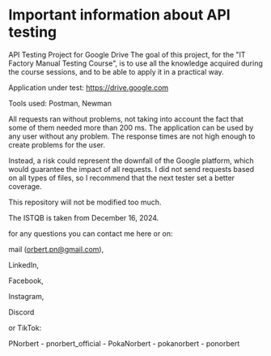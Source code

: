# Important information about API testing

API Testing Project for Google Drive
The goal of this project, for the "IT Factory Manual Testing Course", is to use all the knowledge acquired during the course sessions, and to be able to apply it in a practical way.

Application under test: https://drive.google.com

Tools used: Postman, Newman

All requests ran without problems, not taking into account the fact that some of them needed more than 200 ms. The application can be used by any user without any problem. The response times are not high enough to create problems for the user. 

Instead, a risk could represent the downfall of the Google platform, which would guarantee the impact of all requests. I did not send requests based on all types of files, so I recommend that the next tester set a better coverage.

This repository will not be modified too much.

The ISTQB is taken from December 16, 2024. 

for any questions you can contact me here or on: 

mail (orbert.pn@gmail.com), 

LinkedIn, 

Facebook, 

Instagram, 

Discord 

or TikTok:

PNorbert - pnorbert_official - PokaNorbert - pokanorbert - ponorbert 
